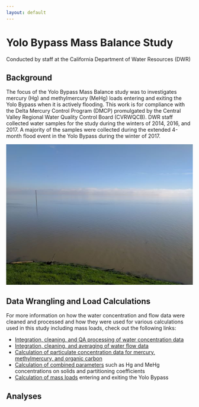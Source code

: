 ```yaml
---
layout: default
---
```


# Yolo Bypass Mass Balance Study
Conducted by staff at the California Department of Water Resources (DWR)

## Background
The focus of the Yolo Bypass Mass Balance study was to investigates mercury (Hg) and methylmercury (MeHg) loads entering and exiting the Yolo Bypass when it is actively flooding. This work is for compliance with the Delta Mercury Control Program (DMCP) promulgated by the Central Valley Regional Water Quality Control Board (CVRWQCB). DWR staff collected water samples for the study during the winters of 2014, 2016, and 2017. A majority of the samples were collected during the extended 4-month flood event in the Yolo Bypass during the winter of 2017. 

![Flooded Yolo Bypass, February 2017](flooded_yb_small.jpg)

## Data Wrangling and Load Calculations
For more information on how the water concentration and flow data were cleaned and processed and how they were used for various calculations used in this study including mass loads, check out the following links:

* [Integration, cleaning, and QA processing of water concentration data](https://github.com/mountaindboz/Open-Water-Hg-Studies/blob/master/YB_Mass_Balance/Concentrations/Compile_and_Clean_Conc_Data_FloodEvents.R)
* [Integration, cleaning, and averaging of water flow data](https://github.com/mountaindboz/Open-Water-Hg-Studies/blob/master/YB_Mass_Balance/Flows/Process_Flow_Data.R)
* [Calculation of particulate concentration data for mercury, methylmercury, and organic carbon](https://github.com/mountaindboz/Open-Water-Hg-Studies/blob/master/YB_Mass_Balance/Concentrations/Calculate_Particulate_Fractions.R)
* [Calculation of combined parameters](https://github.com/mountaindboz/Open-Water-Hg-Studies/blob/master/YB_Mass_Balance/Concentrations/Calculate_CombinedParams.R) such as Hg and MeHg concentrations on solids and partitioning coefficients
* [Calculation of mass loads](LoadCalcs_final.html) entering and exiting the Yolo Bypass

## Analyses


